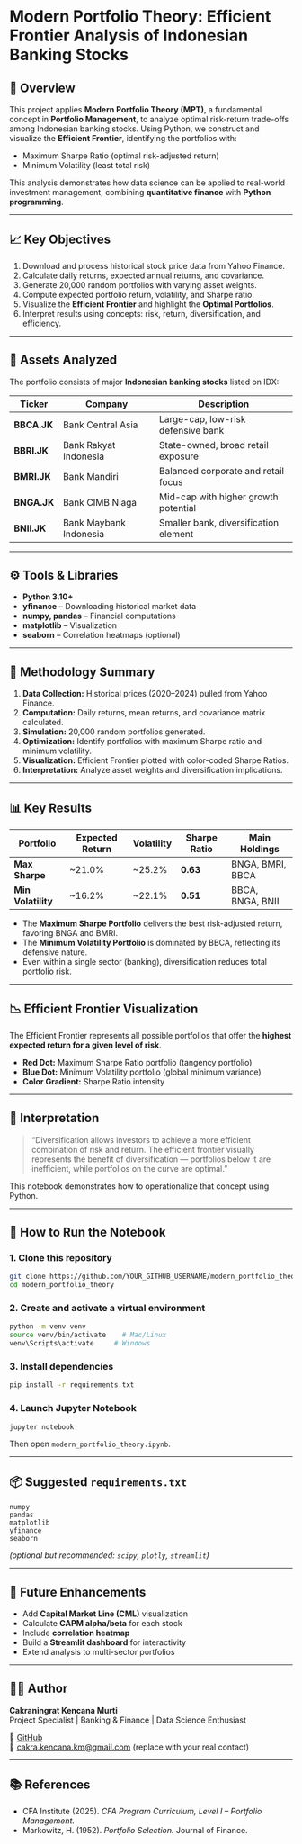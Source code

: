 # Modern Portfolio Theory: Efficient Frontier Analysis of Indonesian Banking Stocks

## 📘 Overview
This project applies **Modern Portfolio Theory (MPT)**, a fundamental concept in **Portfolio Management**, to analyze optimal risk-return trade-offs among Indonesian banking stocks. Using Python, we construct and visualize the **Efficient Frontier**, identifying the portfolios with:

- Maximum Sharpe Ratio (optimal risk-adjusted return)
- Minimum Volatility (least total risk)

This analysis demonstrates how data science can be applied to real-world investment management, combining **quantitative finance** with **Python programming**.

---

## 📈 Key Objectives
1. Download and process historical stock price data from Yahoo Finance.
2. Calculate daily returns, expected annual returns, and covariance.
3. Generate 20,000 random portfolios with varying asset weights.
4. Compute expected portfolio return, volatility, and Sharpe ratio.
5. Visualize the **Efficient Frontier** and highlight the **Optimal Portfolios**.
6. Interpret results using concepts: risk, return, diversification, and efficiency.

---

## 💼 Assets Analyzed
The portfolio consists of major **Indonesian banking stocks** listed on IDX:

| Ticker | Company | Description |
|---------|----------|-------------|
| **BBCA.JK** | Bank Central Asia | Large-cap, low-risk defensive bank |
| **BBRI.JK** | Bank Rakyat Indonesia | State-owned, broad retail exposure |
| **BMRI.JK** | Bank Mandiri | Balanced corporate and retail focus |
| **BNGA.JK** | Bank CIMB Niaga | Mid-cap with higher growth potential |
| **BNII.JK** | Bank Maybank Indonesia | Smaller bank, diversification element |

---

## ⚙️ Tools & Libraries
- **Python 3.10+**
- **yfinance** – Downloading historical market data  
- **numpy, pandas** – Financial computations  
- **matplotlib** – Visualization  
- **seaborn** – Correlation heatmaps (optional)

---

## 🧮 Methodology Summary
1. **Data Collection:** Historical prices (2020–2024) pulled from Yahoo Finance.  
2. **Computation:** Daily returns, mean returns, and covariance matrix calculated.  
3. **Simulation:** 20,000 random portfolios generated.  
4. **Optimization:** Identify portfolios with maximum Sharpe ratio and minimum volatility.  
5. **Visualization:** Efficient Frontier plotted with color-coded Sharpe Ratios.  
6. **Interpretation:** Analyze asset weights and diversification implications.

---

## 📊 Key Results

| Portfolio | Expected Return | Volatility | Sharpe Ratio | Main Holdings |
|------------|----------------|-------------|---------------|----------------|
| **Max Sharpe** | ~21.0% | ~25.2% | **0.63** | BNGA, BMRI, BBCA |
| **Min Volatility** | ~16.2% | ~22.1% | **0.51** | BBCA, BNGA, BNII |

- The **Maximum Sharpe Portfolio** delivers the best risk-adjusted return, favoring BNGA and BMRI.  
- The **Minimum Volatility Portfolio** is dominated by BBCA, reflecting its defensive nature.  
- Even within a single sector (banking), diversification reduces total portfolio risk.

---

## 📉 Efficient Frontier Visualization
The Efficient Frontier represents all possible portfolios that offer the **highest expected return for a given level of risk**.

- **Red Dot:** Maximum Sharpe Ratio portfolio (tangency portfolio)
- **Blue Dot:** Minimum Volatility portfolio (global minimum variance)
- **Color Gradient:** Sharpe Ratio intensity

---

## 🧩 Interpretation
> “Diversification allows investors to achieve a more efficient combination of risk and return. The efficient frontier visually represents the benefit of diversification — portfolios below it are inefficient, while portfolios on the curve are optimal.”

This notebook demonstrates how to operationalize that concept using Python.

---

## 🚀 How to Run the Notebook

### 1. Clone this repository
```bash
git clone https://github.com/YOUR_GITHUB_USERNAME/modern_portfolio_theory.git
cd modern_portfolio_theory
```

### 2. Create and activate a virtual environment
```bash
python -m venv venv
source venv/bin/activate    # Mac/Linux
venv\Scripts\activate     # Windows
```

### 3. Install dependencies
```bash
pip install -r requirements.txt
```

### 4. Launch Jupyter Notebook
```bash
jupyter notebook
```

Then open `modern_portfolio_theory.ipynb`.

---

## 📦 Suggested `requirements.txt`
```
numpy
pandas
matplotlib
yfinance
seaborn
```
*(optional but recommended: `scipy`, `plotly`, `streamlit`)*

---

## 🧭 Future Enhancements
- Add **Capital Market Line (CML)** visualization  
- Calculate **CAPM alpha/beta** for each stock  
- Include **correlation heatmap**  
- Build a **Streamlit dashboard** for interactivity  
- Extend analysis to multi-sector portfolios

---

## 🧑‍💼 Author
**Cakraningrat Kencana Murti**  
Project Specialist | Banking & Finance | Data Science Enthusiast  

🔗 [GitHub](https://github.com/cakrakencana)  
📧 cakra.kencana.km@gmail.com (replace with your real contact)

---

## 📚 References
- CFA Institute (2025). *CFA Program Curriculum, Level I – Portfolio Management.*  
- Markowitz, H. (1952). *Portfolio Selection.* Journal of Finance.    

